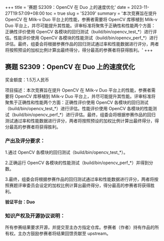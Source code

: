 +++
title = '赛题 S2309：OpenCV 在 Duo 上的速度优化'
date = 2023-11-27T19:57:09+08:00
toc = true
slug = 'S2309'
summary = '本次竞赛旨在提升 OpenCV 在 Milk-v Duo 平台上的性能，参赛者需要将 OpenCV 库移植到 Milk-v Duo 平台上，并尽可能提升其性能。评审标准将聚焦于正确性和性能两个方面：正确性评价使用 OpenCV 各模块的回归测试（build/bin/opencv\_test\_\*）进行评估。性能评价使用 OpenCV 各模块的性能测试（build/bin/opencv\_perf_\*）进行评估。最终，组委会将根据参赛作品的回归测试通过率和性能数据进行评分，两者将按照预设的加权比例计算出最终得分，得分最高的参赛者将获得胜利。'
+++

## 赛题 S2309：OpenCV 在 Duo 上的速度优化

奖金额度：1.5万人民币

项目描述：本次竞赛旨在提升 OpenCV 在 Milk-v Duo 平台上的性能，参赛者需要将 OpenCV 库移植到 Milk-v Duo 平台上，并尽可能提升其性能。评审标准将聚焦于正确性和性能两个方面：正确性评价使用 OpenCV 各模块的回归测试（build/bin/opencv\_test\_\*）进行评估。性能评价使用 OpenCV 各模块的性能测试（build/bin/opencv\_perf_\*）进行评估。最终，组委会将根据参赛作品的回归测试通过率和性能数据进行评分，两者将按照预设的加权比例计算出最终得分，得分最高的参赛者将获得胜利。

### 产出及评分要求：

1.通过 OpenCV 各模块的回归测试（build/bin/opencv_test_\*）。

2.正确运行 OpenCV 各模块的性能测试（build/bin/opencv_perf_\*）并得到分数。

3.最终，组委会将根据参赛作品的回归测试通过率和性能数据进行评分，两者将按照赛题评审委员会设定的加权比例计算出最终得分，得分最高的参赛者将获得胜利。

**验证平台：Duo**

### 知识产权及开源协议说明：

所有参赛结果要求开源，并提交至主办方指定仓库。参赛者（作者）持有作品的所有权。主办方鼓励参赛者将结果回馈贡献至  upstream。